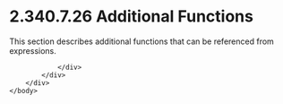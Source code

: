 <html dir="LTR" xmlns:mshelp="http://msdn.microsoft.com/mshelp" xmlns:ddue="http://ddue.schemas.microsoft.com/authoring/2003/5" xmlns:xlink="http://www.w3.org/1999/xlink" xmlns:tool="http://www.microsoft.com/tooltip">
    <head>
        <meta http-equiv="Content-Type" content="text/html; CHARSET=utf-8"></meta>
        <meta name="save" content="history"></meta>
        <title>2.340.7.26 Additional Functions</title>
        <xml>
            <mshelp:toctitle title="2.340.7.26 Additional Functions"></mshelp:toctitle>
            <mshelp:rltitle title="[MS-RDL]: Additional Functions"></mshelp:rltitle>
            <mshelp:keyword index="A" term="ea1fe6bf-76a0-4512-b60f-99262aeccb33"></mshelp:keyword>
            <mshelp:attr name="DCSext.ContentType" value="open specification"></mshelp:attr>
            <mshelp:attr name="AssetID" value="ea1fe6bf-76a0-4512-b60f-99262aeccb33"></mshelp:attr>
            <mshelp:attr name="TopicType" value="kbRef"></mshelp:attr>
            <mshelp:attr name="DCSext.Title" value="[MS-RDL]: Additional Functions" />
        </xml>
    </head>
    <body>
        <div id="header">
            <h1 class="heading">2.340.7.26 Additional Functions</h1>
        </div>
        <div id="mainSection">
            <div id="mainBody">
                <div id="allHistory" class="saveHistory"></div>
                <div id="sectionSection0" class="section" name="collapseableSection">
                    

<p>This section describes additional functions that can be referenced
from expressions.</p>


                </div>
            </div>
        </div>
    </body>
</html>